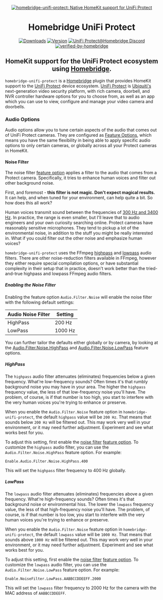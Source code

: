 <SPAN ALIGN="CENTER" STYLE="text-align:center">
<DIV ALIGN="CENTER" STYLE="text-align:center">

[![homebridge-unifi-protect: Native HomeKit support for UniFi Protect](https://raw.githubusercontent.com/hjdhjd/homebridge-unifi-protect/main/homebridge-protect.svg)](https://github.com/hjdhjd/homebridge-unifi-protect)

# Homebridge UniFi Protect

[![Downloads](https://img.shields.io/npm/dt/homebridge-unifi-protect?color=%230559C9&logo=icloud&logoColor=%23FFFFFF&style=for-the-badge)](https://www.npmjs.com/package/homebridge-unifi-protect)
[![Version](https://img.shields.io/npm/v/homebridge-unifi-protect?color=%230559C9&label=Homebridge%20UniFi%20Protect&logo=ubiquiti&logoColor=%23FFFFFF&style=for-the-badge)](https://www.npmjs.com/package/homebridge-unifi-protect)
[![UniFi Protect@Homebridge Discord](https://img.shields.io/discord/432663330281226270?color=0559C9&label=Discord&logo=discord&logoColor=%23FFFFFF&style=for-the-badge)](https://discord.gg/QXqfHEW)
[![verified-by-homebridge](https://img.shields.io/badge/homebridge-verified-blueviolet?color=%23491F59&style=for-the-badge&logoColor=%23FFFFFF&logo=homebridge)](https://github.com/homebridge/homebridge/wiki/Verified-Plugins)

## HomeKit support for the UniFi Protect ecosystem using [Homebridge](https://homebridge.io).
</DIV>
</SPAN>

`homebridge-unifi-protect` is a [Homebridge](https://homebridge.io) plugin that provides HomeKit support to the [UniFi Protect](https://unifi-network.ui.com/video-security) device ecosystem. [UniFi Protect](https://unifi-network.ui.com/video-security) is [Ubiquiti's](https://www.ui.com) next-generation video security platform, with rich camera, doorbell, and NVR controller hardware options for you to choose from, as well as an app which you can use to view, configure and manage your video camera and doorbells.

### Audio Options
Audio options allow you to tune certain aspects of the audio that comes out of UniFi Protect cameras. They are configured as [Feature Options](https://github.com/hjdhjd/homebridge-unifi-protect/blob/main/docs/FeatureOptions.md), which means you have the same flexibility in being able to apply specific audio options to only certain cameras, or globally across all your Protect cameras in HomeKit.

#### Noise Filter
The noise filter [feature option](https://github.com/hjdhjd/homebridge-unifi-protect/blob/main/docs/FeatureOptions.md#audio) applies a filter to the audio that comes from a Protect camera. Specifically, it tries to enhance human voices and filter out other background noise.

First, and foremost - **this filter is not magic. Don't expect magical results.** It can help, and when tuned for your environment, can help quite a bit. So how does this all work?

Human voices transmit sound between the frequencies of [300 Hz and 3400 Hz](https://en.wikipedia.org/wiki/Voice_frequency). In practice, the range is even smaller, but I'll leave that to audio engineers and your own curiosity searching online. Protect cameras have reasonably sensitive microphones. They tend to pickup a lot of the environmental noise, in addition to the stuff you might be really interested in. What if you could filter out the other noise and emphasize human voices?

`homebridge-unifi-protect` uses the FFmpeg [highpass](https://ffmpeg.org/ffmpeg-filters.html#highpass) and [lowpass](https://ffmpeg.org/ffmpeg-filters.html#lowpass) audio filters. There are other noise-reduction filters available in FFmpeg, however they either require special compilation options, or have substantial complexity in their setup that in practice, doesn't work better than the tried-and-true highpass and lowpass FFmpeg audio filters.

##### <A NAME="noise-filter"></A>Enabling the Noise Filter
Enabling the feature option `Audio.Filter.Noise` will enable the noise filter with the following default settings:

| Audio Noise Filter     | Setting
|------------------------|----------------------------------
| HighPass               | 200 Hz
| LowPass                | 1000 Hz

You can further tailor the defaults either globally or by camera, by looking at the [Audio.Filter.Noise.HighPass](#highpass) and [Audio.Filter.Noise.LowPass](#lowpass) feature options.

##### HighPass
The `highpass` audio filter attenuates (eliminates) frequencies below a given frequency. What're low-frequency sounds? Often times it's that rumbly background noise you may have in your area. The higher the `highpass` frequency value, the less of that low-frequency noise you'll have. The problem, of course, is if that number is too high, you start to interfere with the very human voices you're trying to enhance or preserve.

When you enable the `Audio.Filter.Noise` feature option in `homebridge-unifi-protect`, the default `highpass` value will be `200 Hz`. That means that sounds below `200 Hz` will be filtered out. This may work very well in your environment, or it may need further adjustment. Experiment and see what works best for you.

To adjust this setting, first enable the [noise filter](#noise-filter) [feature option](https://github.com/hjdhjd/homebridge-unifi-protect/blob/main/docs/FeatureOptions.md#audio). To customize the `highpass` audio filter, you can use the `Audio.Filter.Noise.HighPass` feature option. For example:

```
Enable.Audio.Filter.Noise.HighPass.400
```
This will set the `highpass` filter frequency to 400 Hz globally.

##### LowPass
The `lowpass` audio filter attenuates (eliminates) frequencies above a given frequency. What're high-frequency sounds? Often times it's that background noise or environmental hiss. The lower the `lowpass` frequency value, the less of that high-frequency noise you'll have. The problem, of course, is if that number is too low, you start to interfere with the very human voices you're trying to enhance or preserve.

When you enable the `Audio.Filter.Noise` feature option in `homebridge-unifi-protect`, the default `lowpass` value will be `1000 Hz`. That means that sounds above `1000 Hz` will be filtered out. This may work very well in your environment, or it may need further adjustment. Experiment and see what works best for you.

To adjust this setting, first enable the [noise filter](#noise-filter) [feature option](https://github.com/hjdhjd/homebridge-unifi-protect/blob/main/docs/FeatureOptions.md#audio). To customize the `lowpass` audio filter, you can use the `Audio.Filter.Noise.LowPass` feature option. For example:

```
Enable.NoiseFilter.LowPass.AABBCCDDEEFF.2000
```
This will set the `lowpass` filter frequency to 2000 Hz for the camera with the MAC address of `AABBCCDDEEFF`.
